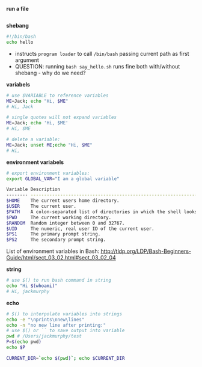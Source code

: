 **run a file**
```sh

```
**shebang**
```sh
#!/bin/bash
echo hello
```
- instructs `program loader` to call `/bin/bash` passing current path as first argument
- QUESTION: running `bash say_hello.sh` runs fine both with/without shebang - why do we need?


**variabels**
```sh
# use $VARIABLE to reference variables
ME=Jack; echo "Hi, $ME"
# Hi, Jack

# single quotes will not expand variables
ME=Jack; echo 'Hi, $ME' 
# Hi, $ME

# delete a variable:
ME=Jack; unset ME;echo "Hi, $ME"
# Hi, 
```

**environment variabels**
```sh
# export environment variables:
export GLOBAL_VAR="I am a global variable"

Variable Description
-------- ----------------------------------------------------------------------------
$HOME    The current users home directory.
$USER    The current user.
$PATH    A colon-separated list of directories in which the shell looks for commands.
$PWD     The current working directory.
$RANDOM  Random integer between 0 and 32767.
$UID     The numeric, real user ID of the current user.
$PS1     The primary prompt string.
$PS2     The secondary prompt string.
```

List of environment variables in Bash:
http://tldp.org/LDP/Bash-Beginners-Guide/html/sect_03_02.html#sect_03_02_04

**string**
```sh
# use $() to run bash command in string
echo "Hi $(whoami)" 
# Hi, jackmurphy
```

**echo**
```sh
# $() to interpolate variables into strings
echo -e "\nprints\nnew\lines"
echo -n "no new line after printing:"
# use $() or `` to save output into variable
pwd # /Users/jackmurphy/test
P=$(echo pwd)
echo $P

CURRENT_DIR=`echo $(pwd)`; echo $CURRENT_DIR
```